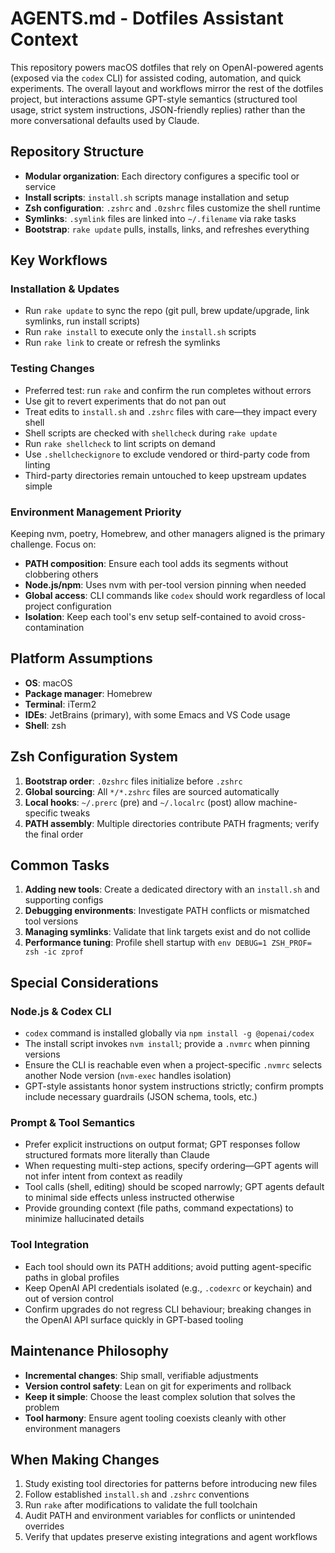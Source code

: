 # AGENTS.md - Dotfiles Assistant Context

This repository powers macOS dotfiles that rely on OpenAI-powered agents (exposed via the `codex` CLI) for assisted coding, automation, and quick experiments. The overall layout and workflows mirror the rest of the dotfiles project, but interactions assume GPT-style semantics (structured tool usage, strict system instructions, JSON-friendly replies) rather than the more conversational defaults used by Claude.

## Repository Structure

- **Modular organization**: Each directory configures a specific tool or service
- **Install scripts**: `install.sh` scripts manage installation and setup
- **Zsh configuration**: `.zshrc` and `.0zshrc` files customize the shell runtime
- **Symlinks**: `.symlink` files are linked into `~/.filename` via rake tasks
- **Bootstrap**: `rake update` pulls, installs, links, and refreshes everything

## Key Workflows

### Installation & Updates
- Run `rake update` to sync the repo (git pull, brew update/upgrade, link symlinks, run install scripts)
- Run `rake install` to execute only the `install.sh` scripts
- Run `rake link` to create or refresh the symlinks

### Testing Changes
- Preferred test: run `rake` and confirm the run completes without errors
- Use git to revert experiments that do not pan out
- Treat edits to `install.sh` and `.zshrc` files with care—they impact every shell
- Shell scripts are checked with `shellcheck` during `rake update`
- Run `rake shellcheck` to lint scripts on demand
- Use `.shellcheckignore` to exclude vendored or third-party code from linting
- Third-party directories remain untouched to keep upstream updates simple

### Environment Management Priority
Keeping nvm, poetry, Homebrew, and other managers aligned is the primary challenge. Focus on:

- **PATH composition**: Ensure each tool adds its segments without clobbering others
- **Node.js/npm**: Uses nvm with per-tool version pinning when needed
- **Global access**: CLI commands like `codex` should work regardless of local project configuration
- **Isolation**: Keep each tool's env setup self-contained to avoid cross-contamination

## Platform Assumptions

- **OS**: macOS
- **Package manager**: Homebrew
- **Terminal**: iTerm2
- **IDEs**: JetBrains (primary), with some Emacs and VS Code usage
- **Shell**: zsh

## Zsh Configuration System

1. **Bootstrap order**: `.0zshrc` files initialize before `.zshrc`
2. **Global sourcing**: All `*/*.zshrc` files are sourced automatically
3. **Local hooks**: `~/.prerc` (pre) and `~/.localrc` (post) allow machine-specific tweaks
4. **PATH assembly**: Multiple directories contribute PATH fragments; verify the final order

## Common Tasks

1. **Adding new tools**: Create a dedicated directory with an `install.sh` and supporting configs
2. **Debugging environments**: Investigate PATH conflicts or mismatched tool versions
3. **Managing symlinks**: Validate that link targets exist and do not collide
4. **Performance tuning**: Profile shell startup with `env DEBUG=1 ZSH_PROF= zsh -ic zprof`

## Special Considerations

### Node.js & Codex CLI
- `codex` command is installed globally via `npm install -g @openai/codex`
- The install script invokes `nvm install`; provide a `.nvmrc` when pinning versions
- Ensure the CLI is reachable even when a project-specific `.nvmrc` selects another Node version (`nvm-exec` handles isolation)
- GPT-style assistants honor system instructions strictly; confirm prompts include necessary guardrails (JSON schema, tools, etc.)

### Prompt & Tool Semantics
- Prefer explicit instructions on output format; GPT responses follow structured formats more literally than Claude
- When requesting multi-step actions, specify ordering—GPT agents will not infer intent from context as readily
- Tool calls (shell, editing) should be scoped narrowly; GPT agents default to minimal side effects unless instructed otherwise
- Provide grounding context (file paths, command expectations) to minimize hallucinated details

### Tool Integration
- Each tool should own its PATH additions; avoid putting agent-specific paths in global profiles
- Keep OpenAI API credentials isolated (e.g., `.codexrc` or keychain) and out of version control
- Confirm upgrades do not regress CLI behaviour; breaking changes in the OpenAI API surface quickly in GPT-based tooling

## Maintenance Philosophy

- **Incremental changes**: Ship small, verifiable adjustments
- **Version control safety**: Lean on git for experiments and rollback
- **Keep it simple**: Choose the least complex solution that solves the problem
- **Tool harmony**: Ensure agent tooling coexists cleanly with other environment managers

## When Making Changes

1. Study existing tool directories for patterns before introducing new files
2. Follow established `install.sh` and `.zshrc` conventions
3. Run `rake` after modifications to validate the full toolchain
4. Audit PATH and environment variables for conflicts or unintended overrides
5. Verify that updates preserve existing integrations and agent workflows
